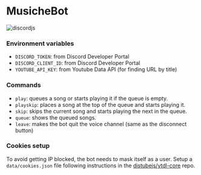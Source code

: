 # MusicheBot 
![discordjs](https://img.shields.io/badge/discordjs-v14-blue)

### Environment variables
- `DISCORD_TOKEN`: from Discord Developer Portal
- `DISCORD_CLIENT_ID`: from Discord Developer Portal
- `YOUTUBE_API_KEY`: from Youtube Data API (for finding URL by title)

### Commands
- `play`: queues a song or starts playing it if the queue is empty.
- `playskip`: places a song at the top of the queue and starts playing it.
- `skip`: skips the current song and starts playing the next in the queue.
- `queue`: shows the queued songs.
- `leave`: makes the bot quit the voice channel (same as the disconnect button)

### Cookies setup
To avoid getting IP blocked, the bot needs to mask itself as a user.
Setup a `data/cookies.json` file following instructions in the [distubejs/ytdl-core](https://github.com/distubejs/ytdl-core) repo.
